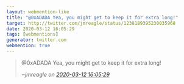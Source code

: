 ```yaml
---
layout: webmention-like
title: "@0xADADA Yea, you might get to keep it for extra long!"
target: http://twitter.com/jmreagle/status/1238189395230035968
date: 2020-03-12 16:05:29
tags: [webmentions]
generator: twitter.com
webmention: true
---
```


<blockquote class="external-citation">
  <p>
    @0xADADA Yea, you might get to keep it for extra long!
  </p>
  <cite>‒<span class="p-author p-name">jmreagle</span>
    on
    <a href="http://twitter.com/jmreagle/status/1238189395230035968" rel="external nofollow" target="_blank">2020-03-12 16:05:29</a>
  </cite>
</blockquote>
